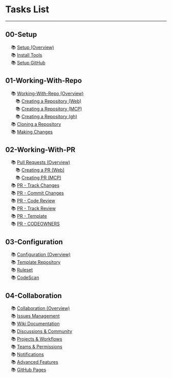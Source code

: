 # Tasks List
  
---  
  
## 00-Setup  
  
&emsp; 📚 [Setup (Overview)](00-Setup/README.md)    
&emsp; 📚 [Install Tools](00-Setup/01-Install-Tools.md)    
&emsp; 📚 [Setup GitHub](00-Setup/02-Setup-GitHub.md)    
  
## 01-Working-With-Repo  
  
&emsp; 📚 [Working-With-Repo (Overview)](01-Working-With-Repo/README.md)  
&emsp;&emsp; 📚 [Creating a Repository (Web)](01-Working-With-Repo/01a-Creating-Repo-Web.md)  
&emsp;&emsp; 📚 [Creating a Repository (MCP)](01-Working-With-Repo/01b-Creating-Repo-MCP.md)  
&emsp;&emsp; 📚 [Creating a Repository (gh)](01-Working-With-Repo/01c-Creating-Repo-gh.md)  
&emsp; 📚 [Cloning a Repository](01-Working-With-Repo/03-Cloning-Repo.md)  
&emsp; 📚 [Making Changes](01-Working-With-Repo/04-Making-Changes.md)  
  
## 02-Working-With-PR  
  
&emsp; 📚 [Pull Requests (Overview)](02-Working-With-PR/README.md)  
&emsp;&emsp; 📚 [Creating a PR (Web)](02-Working-With-PR/01a-Creating-PR-Web.md)  
&emsp;&emsp; 📚 [Creating PR (MCP)](02-Working-With-PR/01b-Creating-PR-MCP.md)  
&emsp; 📚 [PR - Track Changes](02-Working-With-PR/02-PR-Track-Changes.md)  
&emsp; 📚 [PR - Commit Changes](02-Working-With-PR/03-PR-Commit-Changes.md)  
&emsp; 📚 [PR - Code Review](02-Working-With-PR/04-PR-Code-Review.md)  
&emsp; 📚 [PR - Track Review](02-Working-With-PR/05-PR-Track-Review.md)  
&emsp; 📚 [PR - Template](02-Working-With-PR/06-PR-Template.md)  
&emsp; 📚 [PR - CODEOWNERS](02-Working-With-PR/07-PR-CODEOWNERS.md)  
  
## 03-Configuration  
  
&emsp; 📚 [Configuration (Overview)](03-Configuration/README.md)  
&emsp; 📚 [Template Repository](03-Configuration/01-Template-Repository.md)  
&emsp; 📚 [Ruleset](03-Configuration/02-RulesSet.md)  
&emsp; 📚 [CodeScan](03-Configuration/03-CodeScan.md)  
  
## 04-Collaboration  
  
&emsp; 📚 [Collaboration (Overview)](04-Collaboration/README.md)  
&emsp; 📚 [Issues Management](04-Collaboration/01-Issues.md)  
&emsp; 📚 [Wiki Documentation](04-Collaboration/02-Wiki.md)  
&emsp; 📚 [Discussions & Community](04-Collaboration/03-Discussions.md)  
&emsp; 📚 [Projects & Workflows](04-Collaboration/04-Projects.md)  
&emsp; 📚 [Teams & Permissions](04-Collaboration/05-Teams.md)  
&emsp; 📚 [Notifications](04-Collaboration/06-Notifications.md)  
&emsp; 📚 [Advanced Features](04-Collaboration/07-Advanced.md)  
&emsp; 📚 [GitHub Pages](04-Collaboration/08-GitHub-Pages.md)
  
  